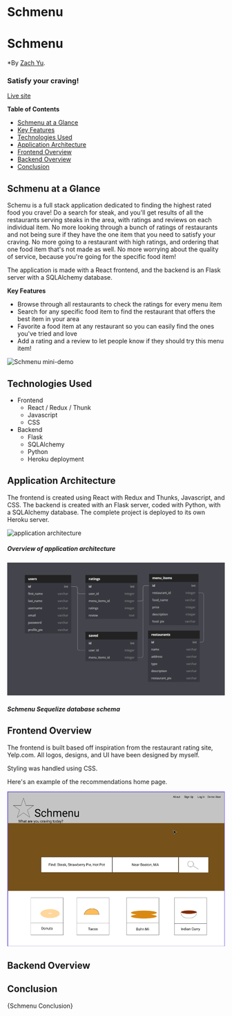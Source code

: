 # Schmenu

# Schmenu

*By [Zach Yu](https://github.com/ZachMYu).

### Satisfy your craving!

[Live site](https://Schmenu.herokuapp.com)

**Table of Contents**

* [Schmenu at a Glance](https://github.com/zachmyu/Schmenu#Schmenu-at-a-Glance)
* [Key Features](https://github.com/zachmyu/Schmenu#Key-Features)
* [Technologies Used](https://github.com/zachmyu/Schmenu#Technologies-Used)
* [Application Architecture](https://github.com/zachmyu/Schmenu#Application-Architecture)
* [Frontend Overview](https://github.com/zachmyu/Schmenu#Frontend-Overview)
* [Backend Overview](https://github.com/zachmyu/Schmenu#Backend-Overview)
* [Conclusion](https://github.com/zachmyu/Schmenu#Conclusion)

## Schmenu at a Glance

Schemu is a full stack application dedicated to finding the highest rated food you crave! Do a search for steak, and you'll get results of all the restaurants serving steaks in the area, with ratings and reviews on each individual item. No more looking through a bunch of ratings of restaurants and not being sure if they have the one item that you need to satisfy your craving. No more going to a restaurant with high ratings, and ordering that one food item that's not made as well. No more worrying about the quality of service, because you're going for the specific food item!

The application is made with a React frontend, and the backend is an Flask server with a SQLAlchemy database.

**Key Features**

- Browse through all restaurants to check the ratings for every menu item
- Search for any specific food item to find the restaurant that offers the best item in your area
- Favorite a food item at any restaurant so you can easily find the ones you've tried and love
- Add a rating and a review to let people know if they should try this menu item!

![Schmenu mini-demo](/readme-assets/mini-demo.gif)

## Technologies Used

- Frontend
  - React / Redux / Thunk
  - Javascript
  - CSS
- Backend
  - Flask
  - SQLAlchemy
  - Python
  - Heroku deployment

## Application Architecture

The frontend is created using React with Redux and Thunks, Javascript, and CSS. The backend is created with an Flask server, coded with Python, with a SQLAlchemy database. The complete project is deployed to its own Heroku server.

![application architecture](/readme-assets/Schmenu-architecture.png)

##### Overview of application architecture

![Database schema](/readme-assets/Schema.png)

##### Schmenu Sequelize database schema

## Frontend Overview

The frontend is built based off inspiration from the restaurant rating site, Yelp.com. All logos, designs, and UI have been designed by myself.

Styling was handled using CSS.

Here's an example of the recommendations home page.

![Home Page Example](readme-assets/Wireframe.png)

## Backend Overview



## Conclusion

{Schmenu Conclusion}

